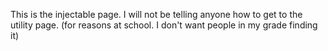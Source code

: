 This is the injectable page.                                                                                                                                                                                                                                                                                          I will not be telling anyone how to get to the utility page. (for reasons at school. I don't want people in my grade finding it)
